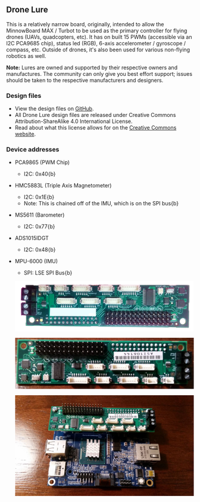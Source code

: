## Drone Lure

This is a relatively narrow board, originally, intended to allow the 
MinnowBoard MAX / Turbot to be used as the primary controller for flying 
drones (UAVs, quadcopters, etc). It has on built 15 PWMs (accessible 
via an I2C PCA9685 chip), status led (RGB), 6-axis accelerometer / gyroscope / 
compass, etc. Outside of drones, it's also been used for various non-flying robotics as well.

**Note:** Lures are owned and
supported by their respective owners and manufactures. The community
can only give you best effort support; issues should be taken to
the respective manufacturers and designers.

### Design files

- View the design files on [GitHub](https://github.com/MinnowBoard-org/design-files/tree/master/expansion-boards-lures). 
- All Drone Lure design files are released under Creative Commons Attribution-ShareAlike 4.0 International License. 
- Read about what this license allows for on the [Creative Commons website](http://creativecommons.org/licenses/by-sa/4.0/).

### Device addresses

- PCA9865 (PWM Chip)
  - I2C: 0x40{b}
- HMC5883L (Triple Axis Magnetometer)
  - I2C: 0x1E{b}
  - Note: This is chained off of the IMU, which is on the SPI bus{b}
- MS5611 (Barometer)
  - I2C: 0x77{b}
- ADS1015IDGT
  - I2C: 0x48{b}
- MPU-6000 (IMU)
  - SPI: LSE SPI Bus{b}

  ![Drone Lure](pages/drone-lure/1198px-Drone-lure.png)

  ![Drone Lure](pages/drone-lure/1200px-Drone-lure2.jpg)

  ![Drone Lure on MinnowBoard](pages/drone-lure/1200px-Drone-lure-on-minnow.jpg)
